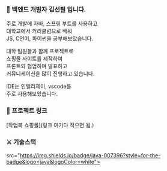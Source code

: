 ### 🐥 백엔드 개발자 김선필 입니다. 

주로 개발에 자바, 스프링 부트를 사용하고  
대학교에서 커리큘럼으로 배워  
JS, C언어, 파이썬을 공부해보았습니다.  
  
대학 팀원들과 함께 프로젝트로  
쇼핑몰 사이트를 제작하여  
프론트와 협업하며 발표하고  
커뮤니케이션을 많이 진행하고 있습니다.  
  
IDE는 인텔리제이, vscode를  
주로 사용해보았습니다.  
  

### 📎 프로젝트 링크 
[작업복 쇼핑몰](링크 여기다 적으면 됨.)  
  
### ⚔️ 기술스택 


src="https://img.shields.io/badge/java-007396?style=for-the-badge&logo=java&logoColor=white">  
